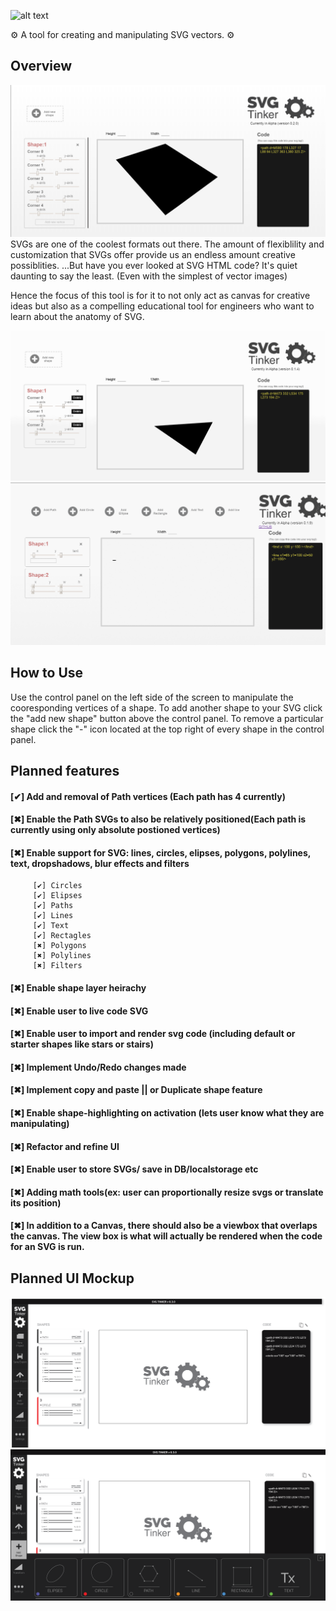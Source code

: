 
![alt text](https://svgtinkerassets.s3.amazonaws.com/svgtinkerbannerlogolargewhite2.png)

 :gear: A tool for creating and manipulating SVG vectors. :gear:
## Overview
![alt text](./public/assets/SVGTINKER.png)
 SVGs are one of the coolest formats out there. The amount of flexiblility and customization that SVGs offer provide us an endless amount creative possiblities. ...But have you ever looked at SVG HTML code? It's quiet daunting to say the least. (Even with the simplest of vector images)

 Hence the focus of this tool is for it to not only act as canvas for creative ideas but also as a compelling educational tool for engineers who want to learn about the anatomy of SVG.

![alt text](./public/assets/svg1.gif)
![alt text](./public/assets/svg2.gif)
## How to Use
 Use the control panel on the left side of the screen to manipulate the cooresponding vertices of a shape. To add another shape to your SVG click the "add new shape" button above the control panel. To remove a particular shape click the "-" icon located at the top right of every shape in the control panel.

## Planned features
#### [✔] Add and removal of Path vertices (Each path has 4 currently)
#### [✖] Enable the Path SVGs to also be relatively positioned(Each path is currently using only absolute postioned vertices)   
#### [✖] Enable support for SVG: lines, circles, elipses, polygons, polylines, text, dropshadows, blur effects and filters   
```
     [✔] Circles
     [✔] Elipses
     [✔] Paths
     [✔] Lines
     [✔] Text
     [✔] Rectagles
     [✖] Polygons
     [✖] Polylines
     [✖] Filters

```
#### [✖] Enable shape layer heirachy
#### [✖] Enable user to live code SVG
#### [✖] Enable user to import and render svg code (including default or starter shapes like stars or stairs)
#### [✖] Implement Undo/Redo changes made
#### [✖] Implement copy and paste || or Duplicate shape feature
#### [✖] Enable shape-highlighting on activation (lets user know what they are manipulating)
#### [✖] Refactor and refine UI
#### [✖] Enable user to store SVGs/ save  in DB/localstorage etc  
#### [✖] Adding math tools(ex: user can proportionally resize svgs or translate its position)
#### [✖] In addition to a Canvas, there should also be a viewbox that overlaps the canvas. The view box is what will actually be rendered when the code for an SVG is run.

## Planned UI Mockup
 ![alt text](./public/assets/mockup-assets/svgtinker-mockup01.png)
 ![alt text](./public/assets/mockup-assets/svgtinker-mockup02.png)





